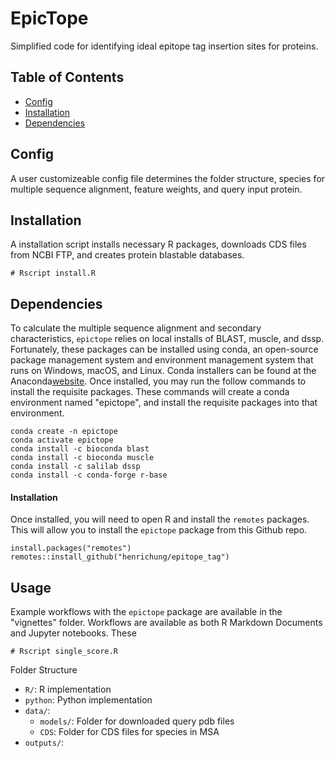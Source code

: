 # EpicTope

Simplified code for identifying ideal epitope tag insertion sites for proteins.

## Table of Contents

- [Config](#config)
- [Installation](#installation)
- [Dependencies](#dependencies)

## Config

A user customizeable config file determines the folder structure, species for multiple sequence alignment, feature weights, and query input protein. 

## Installation

A installation script installs necessary R packages, downloads CDS files from NCBI FTP, and creates protein blastable databases.

```
# Rscript install.R
```
## Dependencies

To calculate the multiple sequence alignment and secondary characteristics, `epictope` relies on local installs of BLAST, muscle, and dssp. Fortunately, these packages can be installed using conda, an open-source package management system and environment management system that runs on Windows, macOS, and Linux. Conda installers can be found at the Anaconda[website](https://www.anaconda.com/). Once installed, you may run the follow commands to install the requisite packages. These commands will create a conda environment named "epictope", and install the requisite packages into that environment. 

```
conda create -n epictope
conda activate epictope
conda install -c bioconda blast
conda install -c bioconda muscle
conda install -c salilab dssp
conda install -c conda-forge r-base
```
#### Installation

Once installed, you will need to open R and install the `remotes` packages. This will allow you to install the `epictope` package from this Github repo.

```
install.packages("remotes")
remotes::install_github("henrichung/epitope_tag")
```


## Usage

Example workflows with the `epictope` package are available in the "vignettes" folder. Workflows are available as both R Markdown Documents and Jupyter notebooks. These 

```
# Rscript single_score.R
```

Folder Structure
- `R/`: R implementation
- `python`: Python implementation 
- `data/`: 
  - `models/`: Folder for downloaded query pdb files
  - `CDS`: Folder for CDS files for species in MSA
- `outputs/`: 
